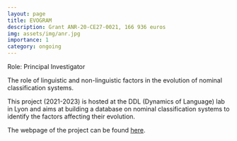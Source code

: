 ```yaml
---
layout: page
title: EVOGRAM
description: Grant ANR-20-CE27-0021, 166 936 euros
img: assets/img/anr.jpg
importance: 1
category: ongoing
---
```


Role: Principal Investigator

The role of linguistic and non-linguistic factors in the evolution of nominal classification systems.

This project (2021-2023) is hosted at the DDL (Dynamics of Language) lab in Lyon and aims at building a database on nominal classification systems to identify the factors affecting their evolution.

The webpage of the project can be found [here](https://anr.fr/Project-ANR-20-CE27-0021).

